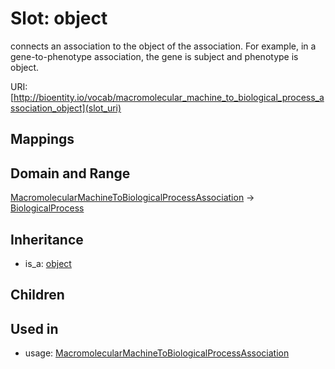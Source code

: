 # Slot: object


connects an association to the object of the association. For example, in a gene-to-phenotype association, the gene is subject and phenotype is object.

URI: [http://bioentity.io/vocab/macromolecular_machine_to_biological_process_association_object](slot_uri)
## Mappings

## Domain and Range

[MacromolecularMachineToBiologicalProcessAssociation](MacromolecularMachineToBiologicalProcessAssociation.md) -> [BiologicalProcess](BiologicalProcess.md)
## Inheritance

 *  is_a: [object](object.md)
## Children

## Used in

 *  usage: [MacromolecularMachineToBiologicalProcessAssociation](MacromolecularMachineToBiologicalProcessAssociation.md)
